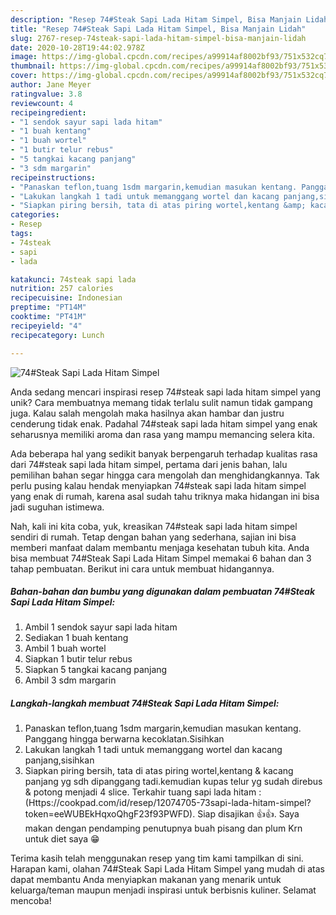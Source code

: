 ```yaml
---
description: "Resep 74#Steak Sapi Lada Hitam Simpel, Bisa Manjain Lidah"
title: "Resep 74#Steak Sapi Lada Hitam Simpel, Bisa Manjain Lidah"
slug: 2767-resep-74steak-sapi-lada-hitam-simpel-bisa-manjain-lidah
date: 2020-10-28T19:44:02.978Z
image: https://img-global.cpcdn.com/recipes/a99914af8002bf93/751x532cq70/74steak-sapi-lada-hitam-simpel-foto-resep-utama.jpg
thumbnail: https://img-global.cpcdn.com/recipes/a99914af8002bf93/751x532cq70/74steak-sapi-lada-hitam-simpel-foto-resep-utama.jpg
cover: https://img-global.cpcdn.com/recipes/a99914af8002bf93/751x532cq70/74steak-sapi-lada-hitam-simpel-foto-resep-utama.jpg
author: Jane Meyer
ratingvalue: 3.8
reviewcount: 4
recipeingredient:
- "1 sendok sayur sapi lada hitam"
- "1 buah kentang"
- "1 buah wortel"
- "1 butir telur rebus"
- "5 tangkai kacang panjang"
- "3 sdm margarin"
recipeinstructions:
- "Panaskan teflon,tuang 1sdm margarin,kemudian masukan kentang. Panggang hingga berwarna kecoklatan.Sisihkan"
- "Lakukan langkah 1 tadi untuk memanggang wortel dan kacang panjang,sisihkan"
- "Siapkan piring bersih, tata di atas piring wortel,kentang &amp; kacang panjang yg sdh dipanggang tadi.kemudian kupas telur yg sudah direbus &amp; potong menjadi 4 slice. Terkahir tuang sapi lada hitam : (Https://cookpad.com/id/resep/12074705-73sapi-lada-hitam-simpel?token=eeWUBEkHqxoQhgF23f93PWFD). Siap disajikan 👍👍. Saya makan dengan pendamping penutupnya buah pisang dan plum Krn untuk diet saya 😁"
categories:
- Resep
tags:
- 74steak
- sapi
- lada

katakunci: 74steak sapi lada 
nutrition: 257 calories
recipecuisine: Indonesian
preptime: "PT14M"
cooktime: "PT41M"
recipeyield: "4"
recipecategory: Lunch

---
```



![74#Steak Sapi Lada Hitam Simpel](https://img-global.cpcdn.com/recipes/a99914af8002bf93/751x532cq70/74steak-sapi-lada-hitam-simpel-foto-resep-utama.jpg)

Anda sedang mencari inspirasi resep 74#steak sapi lada hitam simpel yang unik? Cara membuatnya memang tidak terlalu sulit namun tidak gampang juga. Kalau salah mengolah maka hasilnya akan hambar dan justru cenderung tidak enak. Padahal 74#steak sapi lada hitam simpel yang enak seharusnya memiliki aroma dan rasa yang mampu memancing selera kita.



Ada beberapa hal yang sedikit banyak berpengaruh terhadap kualitas rasa dari 74#steak sapi lada hitam simpel, pertama dari jenis bahan, lalu pemilihan bahan segar hingga cara mengolah dan menghidangkannya. Tak perlu pusing kalau hendak menyiapkan 74#steak sapi lada hitam simpel yang enak di rumah, karena asal sudah tahu triknya maka hidangan ini bisa jadi suguhan istimewa.


Nah, kali ini kita coba, yuk, kreasikan 74#steak sapi lada hitam simpel sendiri di rumah. Tetap dengan bahan yang sederhana, sajian ini bisa memberi manfaat dalam membantu menjaga kesehatan tubuh kita. Anda bisa membuat 74#Steak Sapi Lada Hitam Simpel memakai 6 bahan dan 3 tahap pembuatan. Berikut ini cara untuk membuat hidangannya.

<!--inarticleads1-->

##### Bahan-bahan dan bumbu yang digunakan dalam pembuatan 74#Steak Sapi Lada Hitam Simpel:

1. Ambil 1 sendok sayur sapi lada hitam
1. Sediakan 1 buah kentang
1. Ambil 1 buah wortel
1. Siapkan 1 butir telur rebus
1. Siapkan 5 tangkai kacang panjang
1. Ambil 3 sdm margarin




<!--inarticleads2-->

##### Langkah-langkah membuat 74#Steak Sapi Lada Hitam Simpel:

1. Panaskan teflon,tuang 1sdm margarin,kemudian masukan kentang. Panggang hingga berwarna kecoklatan.Sisihkan
1. Lakukan langkah 1 tadi untuk memanggang wortel dan kacang panjang,sisihkan
1. Siapkan piring bersih, tata di atas piring wortel,kentang &amp; kacang panjang yg sdh dipanggang tadi.kemudian kupas telur yg sudah direbus &amp; potong menjadi 4 slice. Terkahir tuang sapi lada hitam : (Https://cookpad.com/id/resep/12074705-73sapi-lada-hitam-simpel?token=eeWUBEkHqxoQhgF23f93PWFD). Siap disajikan 👍👍. Saya makan dengan pendamping penutupnya buah pisang dan plum Krn untuk diet saya 😁




Terima kasih telah menggunakan resep yang tim kami tampilkan di sini. Harapan kami, olahan 74#Steak Sapi Lada Hitam Simpel yang mudah di atas dapat membantu Anda menyiapkan makanan yang menarik untuk keluarga/teman maupun menjadi inspirasi untuk berbisnis kuliner. Selamat mencoba!
